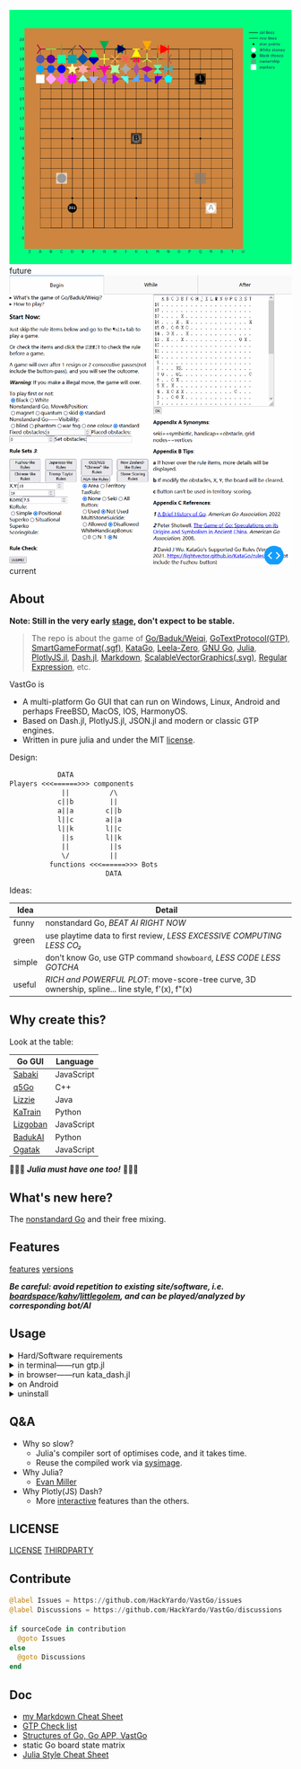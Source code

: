 ![static](./board.png)
future
![dynamic](./dynamic.gif)
current 

## About

**Note: Still in the very early [stage](./features.md#0.0.1-just-work), don't expect to be stable.**

> The repo is about the game of [Go/Baduk/Weiqi](https://www.usgo.org/learn-play), [GoTextProtocol(GTP)](http://www.lysator.liu.se/~gunnar/gtp/), [SmartGameFormat(.sgf)](https://www.red-bean.com/sgf/), [KataGo](https://katagotraining.org/), [Leela-Zero](https://zero.sjeng.org/), [GNU Go](https://www.gnu.org/software/gnugo/), [Julia](https://julialang.org/), [PlotlyJS.jl](https://plotly.com/julia/), [Dash.jl](https://dash-julia.plotly.com/), [Markdown](https://commonmark.org/), [ScalableVectorGraphics(.svg)](https://developer.mozilla.org/en-US/docs/Web/SVG), [Regular Expression](https://ryanstutorials.net/linuxtutorial/grep.php), etc.

VastGo is
- A multi-platform Go GUI that can run on Windows, Linux, Android and perhaps FreeBSD, MacOS, IOS, HarmonyOS. 
- Based on Dash.jl, PlotlyJS.jl, JSON.jl and modern or classic GTP engines.
- Written in pure julia and under the MIT [license](#license).

Design:
```
            DATA
Players <<<======>>> components
             ||          /\
            c||b         ||
            a||a        c||b
            l||c        a||a
            l||k        l||c
             ||s        l||k
             ||          ||s
             \/          ||
          functions <<<======>>> Bots
                        DATA
```

Ideas:

Idea | Detail
--- | ---
funny | nonstandard Go, *BEAT AI RIGHT NOW*
green | use playtime data to first review, *LESS EXCESSIVE COMPUTING LESS CO₂* 
simple | don't know Go, use GTP command `showboard`, *LESS CODE LESS GOTCHA*
useful | *RICH and POWERFUL PLOT*: move-score-tree curve, 3D ownership, spline... line style, f'(x), f"(x)

## Why create this?
Look at the table:

Go GUI | Language
--- | ---
[Sabaki](https://sabaki.yichuanshen.de/) | JavaScript
[q5Go](https://github.com/bernds/q5Go) | C++
[Lizzie](https://github.com/featurecat/lizzie) | Java
[KaTrain](https://github.com/sanderland/katrain) | Python
[Lizgoban](https://github.com/kaorahi/lizgoban) | JavaScript
[BadukAI](https://aki65.github.io/) | Python
[Ogatak](https://github.com/rooklift/ogatak) | JavaScript

🚀🚀🚀 ***Julia must have one too!*** 🚀🚀🚀

## What's new here?
The [nonstandard Go](./features.md#nonstandard-go) and their free mixing.

## Features
[features](./features.md)
[versions](./versions.md)

***Be careful: avoid repetition to existing site/software, i.e. [boardspace](https://www.boardspace.net/english/index.shtml)/[kahv](https://go.kahv.io/)/[littlegolem](https://www.littlegolem.net/jsp/main/), and can be played/analyzed by corresponding bot/AI***

## Usage

<details>
	<summary>Hard/Software requirements</summary>
  
**Hardware:**
- Free HardDisk >= 2GB
- Total Memory >= 8GB

**Julia, packages and this repo:**
1. download and add [julia](https://julialang.org/) into path
2. run julia in cmd/shell/terminal and you will enter julia-REPL mode
```shell
cmd> julia 
```  
3. enter julia-pkg mode
```julia
julia> ]
```
4. install packages
```julia
(@v1.7) pkg> add Dash PlotlyJS JSON LinearAlgebra
```
5. download this repo

**KataGo, Leela-Zero, GNU Go:**
(If you don't have them yet...)
- KataGo: download its [engine](https://github.com/lightvector/KataGo/releases/) and a [network](https://katagotraining.org/networks)
- Linux(Debian/Ubuntu): 
  1. `sudo apt update -y`
  2. `sudo apt install leela-zero gnugo`
  3. download a [network](https://zero.sjeng.org/) of Leela-Zero

</details>

<details>
  <summary>in terminal——run gtp.jl</summary>

1. edit the first line of `gtp.jl` to indicate the KataGo engine, the network and the config(inside KataGo releases) 
2. run `gtp.jl`
```shell
cmd> julia gtp.jl 
```
3. wait until
```shell
GTP ready ...
```
4. type following strings to play a Go game
```shell
1 play B k10    # (id) command arguments
2 genmove W    # see GoTextProtocol for details
3 showboard
genmove B
5 play W c3
10 showboard
...
3 final_score
quit
```
</details>

<details>
  <summary>in browser——run kata_dash.jl</summary>

1. run `kata_dash.jl`
```shell
cmd> julia kata_dash.jl
```
2. wait until
```julia
[ Info: Listening on: 0.0.0.0:8050
```
3. open one(**only one**) browser and type `localhost:8050` in the address bar to play
4. type `exit` in terminal to exit the program
</details>

<details>
  <summary>on Android</summary>

Because Android phones are arm and not x86-64, you need more steps:
1. download and install [Termux](https://termux.com/)
2. install [ubuntu in termux](https://github.com/MFDGaming/ubuntu-in-termux)
3. download [julia for Generic Linux on ARM](https://julialang.org/downloads/platform/#linux_and_freebsd), **Note: instead of x86-64, use aarch64 or armv7l**

Now the same as on x86-64. **Note: there are no open KataGo ARM resource**
</details>

<details>
  <summary>uninstall</summary>
  
**uninstall julia, packages and this repo:**
- Julia does not install anything outside the directory it was cloned into. Julia can be completely uninstalled by deleting this directory. 
- Julia packages are installed in `~/.julia` by default, and can be uninstalled by deleting `~/.julia`.
- Delete this repo.

**uninstall KataGo, Leela-Zero, GNU Go:**
(If you don't use them anymore...)
- `sudo apt remove leela-zero gnugo`
- `sudo apt autoremove`
- delete KataGo's engine
- delete KataGo's and Leela-Zero's networks

</details>

## Q&A 
- Why so slow? 
  - Julia's compiler sort of optimises code, and it takes time.
  - Reuse the compiled work via [sysimage](https://julialang.github.io/PackageCompiler.jl/dev/examples/plots.html#examples-plots).
- Why Julia?
  - [Evan Miller](https://www.evanmiller.org/why-im-betting-on-julia.html) 
- Why Plotly(JS) Dash?
  - More [interactive](https://docs.juliaplots.org/latest/backends/) features than the others.

## LICENSE
[LICENSE](./LICENSE.md) 
[THIRDPARTY](./THIRDPARTY.md)

## Contribute
```julia
@label Issues = https://github.com/HackYardo/VastGo/issues
@label Discussions = https://github.com/HackYardo/VastGo/discussions

if sourceCode in contribution
  @goto Issues
else
  @goto Discussions
end
```

## Doc
- [my Markdown Cheat Sheet](./Markdown.md)
- [GTP Check list](./GTP-check-list.txt)
- [Structures of Go, Go APP, VastGo](./structure.md)
- static Go board state matrix
- [Julia Style Cheat Sheet](./JuliaStyleCheatSheet.md)
